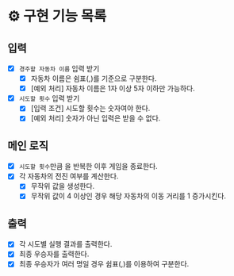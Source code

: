 # ⚙️ 구현 기능 목록

## 입력

- [x] `경주할 자동차 이름` 입력 받기
  - [x] 자동차 이름은 쉼표(,)를 기준으로 구분한다.
  - [x] [예외 처리] 자동차 이름은 1자 이상 5자 이하만 가능하다.
- [x] `시도할 횟수` 입력 받기
  - [x] [입력 조건] 시도할 횟수는 숫자여야 한다.
  - [x] [예외 처리] 숫자가 아닌 입력은 받을 수 없다.

## 메인 로직

- [x] `시도할 횟수`만큼 을 반복한 이후 게임을 종료한다.
- [x] 각 자동차의 전진 여부를 계산한다.
  - [x] 무작위 값을 생성한다.
  - [x] 무작위 값이 4 이상인 경우 해당 자동차의 이동 거리를 1 증가시킨다.

## 출력

- [x] 각 시도별 실행 결과를 출력한다.
- [x] 최종 우승자를 출력한다.
- [x] 최종 우승자가 여러 명일 경우 쉼표(,)를 이용하여 구분한다.
